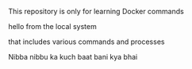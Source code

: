 This repository is  only for learning Docker commands 



hello from the  local system 

that includes various commands and processes 

Nibba nibbu ka kuch baat bani kya bhai 
